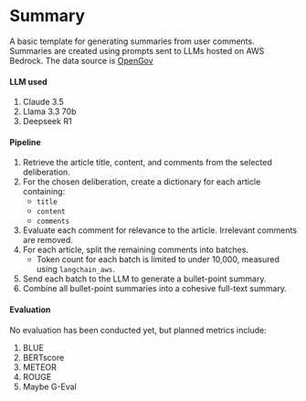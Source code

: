 # Summary
A basic template for generating summaries from user comments. Summaries are created using prompts sent to LLMs hosted on AWS Bedrock. The data source is [OpenGov](https://www.opengov.gr/home/)

#### LLM used
1. Claude 3.5
2. Llama 3.3 70b
3. Deepseek R1

#### Pipeline 
1. Retrieve the article title, content, and comments from the selected deliberation.
2. For the chosen deliberation, create a dictionary for each article containing:
   - `title`
   - `content`
   - `comments`
3. Evaluate each comment for relevance to the article. Irrelevant comments are removed.
4. For each article, split the remaining comments into batches.
   - Token count for each batch is limited to under 10,000, measured using `langchain_aws`.
5. Send each batch to the LLM to generate a bullet-point summary.
6. Combine all bullet-point summaries into a cohesive full-text summary.

#### Evaluation
No evaluation has been conducted yet, but planned metrics include:
1. BLUE
2. BERTscore
3. METEOR
4. ROUGE
5. Maybe G-Eval
